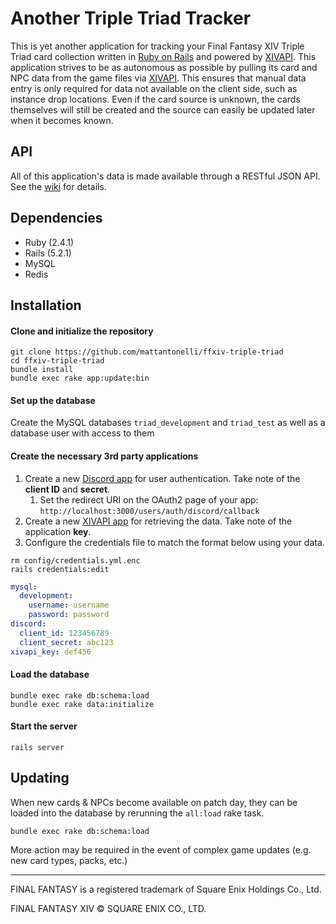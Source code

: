 # Another Triple Triad Tracker
This is yet another application for tracking your Final Fantasy XIV Triple Triad card collection written in [Ruby on Rails](https://rubyonrails.org/) and powered by [XIVAPI](https://xivapi.com/). This application strives to be as autonomous as possible by pulling its card and NPC data from the game files via [XIVAPI](https://xivapi.com/). This ensures that manual data entry is only required for data not available on the client side, such as instance drop locations. Even if the card source is unknown, the cards themselves will still be created and the source can easily be updated later when it becomes known.

## API

All of this application's data is made available through a RESTful JSON API. See the [wiki](https://github.com/mattantonelli/ffxiv-triple-triad/wiki) for details.

## Dependencies
* Ruby (2.4.1)
* Rails (5.2.1)
* MySQL
* Redis

## Installation
#### Clone and initialize the repository
```
git clone https://github.com/mattantonelli/ffxiv-triple-triad
cd ffxiv-triple-triad
bundle install
bundle exec rake app:update:bin
```

#### Set up the database
Create the MySQL databases `triad_development` and `triad_test` as well as a database user with access to them

#### Create the necessary 3rd party applications
1. Create a new [Discord app](https://discordapp.com/developers/applications/) for user authentication. Take note of the **client ID** and **secret**.
    1. Set the redirect URI on the OAuth2 page of your app: `http://localhost:3000/users/auth/discord/callback`
2. Create a new [XIVAPI app](https://xivapi.com/app) for retrieving the data. Take note of the application **key**.
3. Configure the credentials file to match the format below using your data.
```
rm config/credentials.yml.enc
rails credentials:edit
```
```yml
mysql:
  development:
    username: username
    password: password
discord:
  client_id: 123456789
  client_secret: abc123
xivapi_key: def456
```

#### Load the database
```
bundle exec rake db:schema:load
bundle exec rake data:initialize
```

#### Start the server
```
rails server
```

## Updating
When new cards & NPCs become available on patch day, they can be loaded into the database by rerunning the `all:load` rake task.

```
bundle exec rake db:schema:load
```

More action may be required in the event of complex game updates (e.g. new card types, packs, etc.)

---

FINAL FANTASY is a registered trademark of Square Enix Holdings Co., Ltd.

FINAL FANTASY XIV © SQUARE ENIX CO., LTD.
